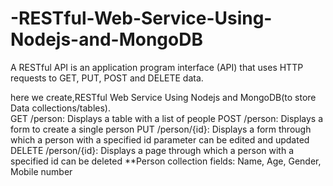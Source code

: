 # -RESTful-Web-Service-Using-Nodejs-and-MongoDB
A RESTful API is an application program interface (API) that uses HTTP requests to GET, PUT, POST and DELETE data.

here we create,RESTful Web Service Using Nodejs and MongoDB(to store Data collections/tables).   
GET /person: Displays a table with a list of people
POST /person: Displays a form to create a single person
PUT /person/{id}: Displays a form through which a person with a specified id parameter can be edited and updated
DELETE /person/{id}: Displays a page through which a person with a specified id can be deleted
**Person collection fields: Name, Age, Gender, Mobile number
